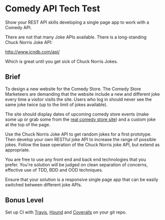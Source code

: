 # Comedy API Tech Test

Show your REST API skills developing a single page app to work with a Comedy API.

There are not that many Joke APIs available.  There is a long-standing Chuck Norris Joke API:

http://www.icndb.com/api/

Which is great until you get sick of Chuck Norris Jokes.

Brief
-----

To design a new website for the Comedy Store.  The Comedy Store Marketeers are demanding that the website include a new and different joke every time a visitor visits the site.  Users who log in should never see the same joke twice (up to the limit of jokes available).

The site should display dates of upcoming comedy store events (make some up or grab some from the [real comedy store site](http://thecomedystore.co.uk/)) and a custom joke at the top of the page.

Use the Chuck Norris Joke API to get random jokes for a first prototype.  Then develop your own RESTful joke API to increase the range of possible jokes.  Follow the base operation of the Chuck Norris joke API, but extend as appropriate.

You are free to use any front end and back end technologies that you prefer.  You're solution will be judged on clean separation of concerns, effective use of TDD, BDD and OOD techniques.

Ensure that your solution is a responsive single page app that can be easily switched between different joke APIs.

Bonus Level
-----------

Set up CI with [Travis](https://travis-ci.org/), [Hound](https://houndci.com/) and [Coveralls](https://coveralls.io/) on your git repo.
